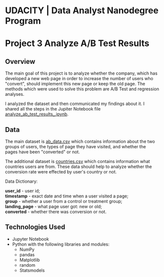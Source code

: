# UDACITY | Data Analyst Nanodegree Program
# Project 3 Analyze A/B Test Results

## Overview

The main goal of this project is to analyze whether the company, which has developed a new web page in order to increase the number of users who "convert", should implement this new page or keep the old page. The methods which were used to solve this problem are A/B Test and regression analyses.

I analyzed the dataset and then communicated my findings about it. I shared all the steps in the Jupiter Notebook file [analyze_ab_test_results_.ipynb](https://github.com/aquamila/UDACITY_Analyze_AB_Test_Results/blob/master/analyze_ab_test_results_.ipynb).

## Data

The main dataset is [ab_data.csv](https://github.com/aquamila/UDACITY_Analyze_AB_Test_Results/blob/master/ab_data.csv) which contains information about the two groups of users, the types of page they have visited, and whether the pages have been "converted" or not.

The additional dataset is [countries.csv](https://github.com/aquamila/UDACITY_Analyze_AB_Test_Results/blob/master/countries.csv) which contains information what countries users are from. These data should help to analyze whether the conversion rate were effected by user's country or not.

Data Dictionary:

**user_id**	- user id;   
**timestamp** - exact date and time when a user visited a page;  
**group**	- whether a user from a control or treatment group;  
**landing_page** - what page user got: new or old;  
**converted** - whether there was conversion or not.  

## Technologies Used

- Jupyter Notebook
- Python with the following libraries and modules:
  - NumPy
  - pandas
  - Matplotlib
  - random
  - Statsmodels
